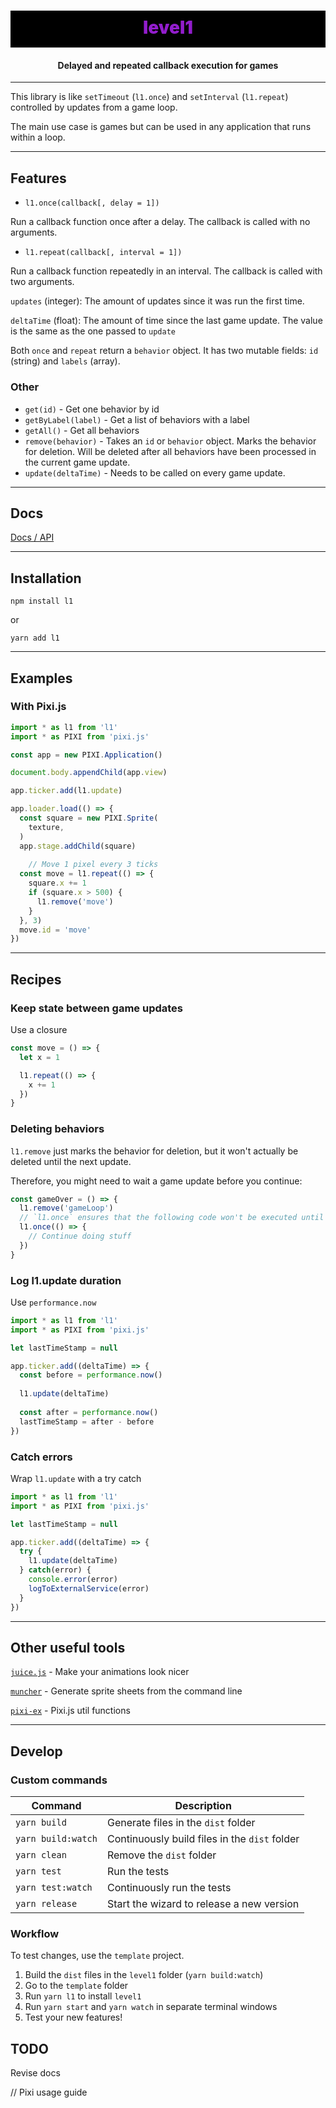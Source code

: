 <h1 align="center" style="font-weight: 900; background-color: black; color:#921dcc; padding: 10px 0 15px 0">
  level1
</h1>
<h4 align="center">
  Delayed and repeated callback execution for games
</h4>

---

This library is like `setTimeout` (`l1.once`) and `setInterval` (`l1.repeat`) controlled by updates from a game loop.

The main use case is games but can be used in any application that runs within a loop.

---

## Features

 - `l1.once(callback[, delay = 1])` 

 Run a callback function once after a delay. The callback is called with no arguments.

 - `l1.repeat(callback[, interval = 1])` 

 Run a callback function repeatedly in an interval. The callback is called with two arguments. 
 
 `updates` (integer): The amount of updates since it was run the first time.
 
 `deltaTime` (float): The amount of time since the last game update. The value is the same as the one passed to `update`

Both `once` and `repeat` return a `behavior` object. It has two mutable fields: `id` (string) and `labels` (array).

### Other

- `get(id)` - Get one behavior by id
- `getByLabel(label)` - Get a list of behaviors with a label
- `getAll()` - Get all behaviors
- `remove(behavior)` - Takes an `id` or `behavior` object. Marks the behavior for deletion. Will be deleted after all behaviors have been processed in the current game update.
- `update(deltaTime)` - Needs to be called on every game update.

---

## Docs

[Docs / API](https://rymdkraftverk.github.io/level1/)

---

## Installation

`npm install l1`

or

`yarn add l1`

---

## Examples

### With Pixi.js

```js
import * as l1 from 'l1'
import * as PIXI from 'pixi.js'

const app = new PIXI.Application()

document.body.appendChild(app.view)

app.ticker.add(l1.update)

app.loader.load(() => {
  const square = new PIXI.Sprite(
    texture, 
  )
  app.stage.addChild(square)
  
    // Move 1 pixel every 3 ticks
  const move = l1.repeat(() => {
    square.x += 1
    if (square.x > 500) {
      l1.remove('move')
    }
  }, 3)
  move.id = 'move'
})
```

---

## Recipes

### Keep state between game updates

Use a closure

```js
const move = () => {
  let x = 1

  l1.repeat(() => {
    x += 1
  })
}
```

### Deleting behaviors

`l1.remove` just marks the behavior for deletion, but it won't actually be deleted until the next update.

Therefore, you might need to wait a game update before you continue:

```js
const gameOver = () => {
  l1.remove('gameLoop')
  // `l1.once` ensures that the following code won't be executed until the `gameLoop` behavior has been deleted.
  l1.once(() => {
    // Continue doing stuff
  })
}
```

### Log l1.update duration

Use `performance.now`

```js
import * as l1 from 'l1'
import * as PIXI from 'pixi.js'

let lastTimeStamp = null

app.ticker.add((deltaTime) => {
  const before = performance.now()
  
  l1.update(deltaTime)
  
  const after = performance.now()
  lastTimeStamp = after - before
})
```

### Catch errors

Wrap `l1.update` with a try catch

```js
import * as l1 from 'l1'
import * as PIXI from 'pixi.js'

let lastTimeStamp = null

app.ticker.add((deltaTime) => {
  try {
    l1.update(deltaTime)
  } catch(error) {
    console.error(error)
    logToExternalService(error)
  }
})
```

---

## Other useful tools

[`juice.js`](https://github.com/rymdkraftverk/juice.js) - Make your animations look nicer

[`muncher`](https://github.com/sajmoni/muncher) - Generate sprite sheets from the command line

[`pixi-ex`](https://github.com/sajmoni/pixi-ex) - Pixi.js util functions

---

## Develop

### Custom commands

Command | Description
------- | -----------
`yarn build` | Generate files in the `dist` folder
`yarn build:watch` | Continuously build files in the `dist` folder
`yarn clean` | Remove the `dist` folder
`yarn test` | Run the tests
`yarn test:watch` | Continuously run the tests
`yarn release` | Start the wizard to release a new version

### Workflow

To test changes, use the `template` project.

1. Build the `dist` files in the `level1` folder (`yarn build:watch`)
2. Go to the `template` folder
3. Run `yarn l1` to install `level1`
4. Run `yarn start` and `yarn watch` in separate terminal windows
5. Test your new features!

## TODO

Revise docs

// Pixi usage guide
